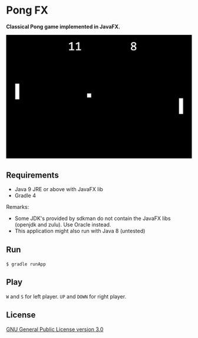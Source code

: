 # Pong FX

**Classical Pong game implemented in JavaFX.**

![PongFX](pong-fx.png)

## Requirements

* Java 9 JRE or above with JavaFX lib
* Gradle 4

Remarks:

* Some JDK's provided by sdkman do not contain the JavaFX libs (openjdk and zulu). Use Oracle instead.
* This application might also run with Java 8 (untested)

## Run

`$ gradle runApp`

## Play

`W` and `S` for left player. `UP` and `DOWN` for right player.

## License

[GNU General Public License version 3.0](https://www.gnu.org/licenses/gpl-3.0.en.html)
 